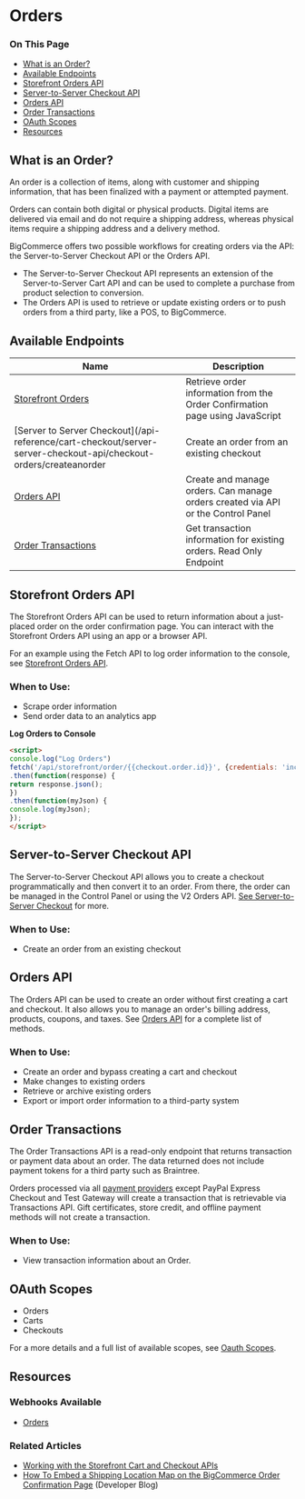 # Orders

<div class="otp" id="no-index">

### On This Page
- [What is an Order?](#what-is-an-order)
- [Available Endpoints](#available-endpoints)
- [Storefront Orders API](#storefront-orders-api)
- [Server-to-Server Checkout API](#server-to-server-checkout-api)
- [Orders API](#orders-api)
- [Order Transactions](#order-transactions)
- [OAuth Scopes](#oauth-scopes)
- [Resources](#resources)

</div> 

## What is an Order?
An order is a collection of items, along with customer and shipping information, that has been finalized with a payment or attempted payment. 

Orders can contain both digital or physical products. Digital items are delivered via email and do not require a shipping address, whereas physical items require a shipping address and a delivery method. 

BigCommerce offers two possible workflows for creating orders via the API: the Server-to-Server Checkout API or  the Orders API.
* The Server-to-Server Checkout API represents an extension of the Server-to-Server Cart API and can be used to complete a purchase from product selection to conversion.
* The Orders API is used to retrieve or update existing orders or to push orders from a third party, like a POS, to BigCommerce.

## Available Endpoints

| Name | Description |
| -- | -- |
| [Storefront Orders](/api-reference/orders/storefront-orders-api) | Retrieve order information from the Order Confirmation page using JavaScript |
| [Server to Server Checkout](/api-reference/cart-checkout/server-server-checkout-api/checkout-orders/createanorder | Create an order from an existing checkout |
| [Orders API](/api-reference/orders/orders-api) | Create and manage orders. Can manage orders created via API or the Control Panel |
| [Order Transactions](/api-reference/orders/orders-transactions-api) | Get transaction information for existing orders. Read Only Endpoint |

##  Storefront Orders API 
The Storefront Orders API can be used to return information about a just-placed order on the order confirmation page. You can interact with the Storefront Orders API using an app or a browser API. 

For an example using the Fetch API to log order information to the console, see [Storefront Orders API](https://developer.bigcommerce.com/api-docs/cart-and-checkout/working-sf-apis).

### When to Use:
* Scrape order information
* Send order data to an analytics app

<!--
title: "Log Orders to Console"
subtitle: ""
lineNumbers: true
-->

**Log Orders to Console**
```html
<script>
console.log("Log Orders")
fetch('/api/storefront/order/{{checkout.order.id}}', {credentials: 'include'})
.then(function(response) {
return response.json();
})
.then(function(myJson) {
console.log(myJson);
});
</script>
```

## Server-to-Server Checkout API

The Server-to-Server Checkout API allows you to create a checkout programmatically and then convert it to an order. From there, the order can be managed in the Control Panel or using the V2 Orders API. [See Server-to-Server Checkout](https://developer.bigcommerce.com/api-reference/cart-checkout/server-server-checkout-api/checkout-orders/createanorder) for more.

### When to Use:
* Create an order from an existing checkout

## Orders API
The Orders API can be used to create an order without first creating a cart and checkout. It also allows you to manage an order's billing address, products, coupons, and taxes. See [Orders API](/api-reference/orders/orders-api) for a complete list of methods.

### When to Use: 
* Create an order and bypass creating a cart and checkout
* Make changes to existing orders
* Retrieve or archive existing orders
* Export or import order information to a third-party system

## Order Transactions
The Order Transactions API is a read-only endpoint that returns transaction or payment data about an order. The data returned does not include payment tokens for a third party such as Braintree. 

Orders processed via all [payment providers](https://support.bigcommerce.com/s/article/Available-Payment-Gateways) except PayPal Express Checkout and Test Gateway will create a transaction that is retrievable via Transactions API. Gift certificates, store credit, and offline payment methods will not create a transaction.

### When to Use:
* View transaction information about an Order. 

## OAuth Scopes
- Orders
- Carts
- Checkouts

For a more details and a full list of available scopes, see [Oauth Scopes](/api-docs/getting-started/basics/authentication#authentication_oauth-scopes).

## Resources
### Webhooks Available
- [Orders](/api-docs/getting-started/webhooks/webhook-events#webhook-events_orders)

### Related Articles
- [Working with the Storefront Cart and Checkout APIs](https://developer.bigcommerce.com/api-docs/cart-and-checkout/working-sf-apis)
- [How To Embed a Shipping Location Map on the BigCommerce Order Confirmation Page](https://medium.com/bigcommerce-developer-blog/how-to-embed-a-google-map-on-the-bigcommerce-order-confirmation-page-8264747e654d) (Developer Blog)
